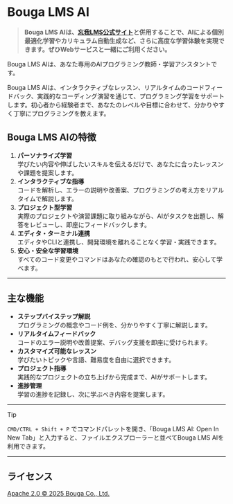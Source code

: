 # Bouga LMS AI

> **Bouga LMS AIは、[忘我LMS公式サイト](https://lms.bouga.jp/)と併用することで、AIによる個別最適化学習やカリキュラム自動生成など、さらに高度な学習体験を実現できます。ぜひWebサービスと一緒にご利用ください。**

Bouga LMS AIは、あなた専用のAIプログラミング教師・学習アシスタントです。

Bouga LMS AIは、インタラクティブなレッスン、リアルタイムのコードフィードバック、実践的なコーディング演習を通じて、プログラミング学習をサポートします。初心者から経験者まで、あなたのレベルや目標に合わせて、分かりやすく丁寧にプログラミングを教えます。

## Bouga LMS AIの特徴

1. **パーソナライズ学習**  
   学びたい内容や伸ばしたいスキルを伝えるだけで、あなたに合ったレッスンや課題を提案します。
2. **インタラクティブな指導**  
   コードを解析し、エラーの説明や改善案、プログラミングの考え方をリアルタイムで解説します。
3. **プロジェクト型学習**  
   実際のプロジェクトや演習課題に取り組みながら、AIがタスクを出題し、解答をレビューし、即座にフィードバックします。
4. **エディタ・ターミナル連携**  
   エディタやCLIと連携し、開発環境を離れることなく学習・実践できます。
5. **安心・安全な学習環境**  
   すべてのコード変更やコマンドはあなたの確認のもとで行われ、安心して学べます。

---

## 主な機能

- **ステップバイステップ解説**  
  プログラミングの概念やコード例を、分かりやすく丁寧に解説します。
- **リアルタイムフィードバック**  
  コードのエラー説明や改善提案、デバッグ支援を即座に受けられます。
- **カスタマイズ可能なレッスン**  
  学びたいトピックや言語、難易度を自由に選択できます。
- **プロジェクト指導**  
  実践的なプロジェクトの立ち上げから完成まで、AIがサポートします。
- **進捗管理**  
  学習の進捗を記録し、次に学ぶべき内容を提案します。

---

> [!TIP]
> `CMD/CTRL + Shift + P` でコマンドパレットを開き、「Bouga LMS AI: Open In New Tab」と入力すると、ファイルエクスプローラーと並べてBouga LMS AIを利用できます。

---

## ライセンス

[Apache 2.0 © 2025 Bouga Co., Ltd.](./LICENSE)
